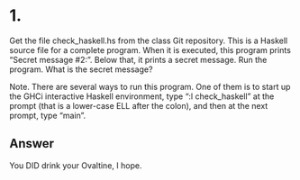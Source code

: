# 1.
 Get the file check_haskell.hs from the class Git repository. This is a Haskell source file for a complete program. When it is executed, this program prints “Secret message #2:”. Below that, it prints a secret message. Run the program. What is the secret message?

Note. There are several ways to run this program. One of them is to start up the GHCi interactive Haskell environment, type “:l check_haskell” at the prompt (that is a lower-case ELL after the colon), and then at the next prompt, type “main”. 
## Answer
You DID drink your Ovaltine, I hope. 
